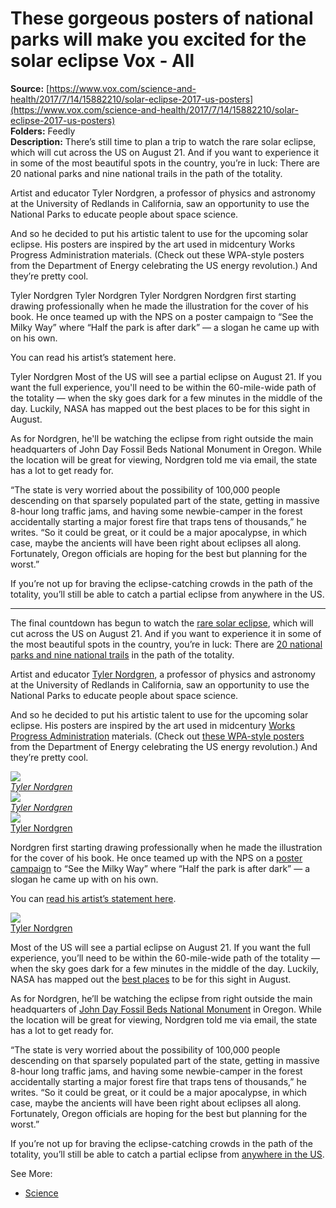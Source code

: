 # These gorgeous posters of national parks will make you excited for the solar eclipse Vox - All

**Source:** [https://www.vox.com/science-and-health/2017/7/14/15882210/solar-eclipse-2017-us-posters](https://www.vox.com/science-and-health/2017/7/14/15882210/solar-eclipse-2017-us-posters)  
**Folders:** Feedly  
**Description:** There’s still time to plan a trip to watch the rare solar eclipse, which will cut across the US on August 21. And if you want to experience it in some of the most beautiful spots in the country, you’re in luck: There are 20 national parks and nine national trails in the path of the totality.​ 

Artist and educator Tyler Nordgren, a professor of physics and astronomy at the University of Redlands in California​, saw an opportunity to use the National Parks to educate people about space science. 

And so he decided to put his artistic talent to use for the upcoming solar eclipse. His posters are inspired by the art used in midcentury Works Progress Administration materials. (Check out these WPA-style posters from the Department of Energy celebrating the US energy revolution.) And they’re pretty cool.

Tyler Nordgren
Tyler Nordgren
Tyler Nordgren
Nordgren first starting drawing professionally when he made the illustration for the cover of his book. He once teamed up with the NPS on a poster campaign to “See the Milky Way” where “Half the park is after dark” — a slogan he came up with on his own. 

You can read his artist’s statement here. 

Tyler Nordgren 
Most of the US will see a partial eclipse on August 21. If you want the full experience, you'll need to be within the 60-mile-wide path of the totality — when the sky goes dark for a few minutes in the middle of the day. Luckily, NASA has mapped out the best places to be for this sight in August.

As for Nordgren, he'll be watching the eclipse from right outside the main headquarters of John Day Fossil Beds National Monument in Oregon. While the location will be great for viewing, Nordgren told me via email, the state has a lot to get ready for. 

“The state is very worried about the possibility of 100,000 people descending on that sparsely populated part of the state, getting in massive 8-hour long traffic jams, and having some newbie-camper in the forest accidentally starting a major forest fire that traps tens of thousands,” he writes. “So it could be great, or it could be a major apocalypse, in which case, maybe the ancients will have been right about eclipses all along. Fortunately, Oregon officials are hoping for the best but planning for the worst.”

If you’re not up for braving the eclipse-catching crowds in the path of the totality, you’ll still be able to catch a partial eclipse from anywhere in the US. 

---

<div><div><p>The final countdown has begun to watch the <a href="https://www.vox.com/science-and-health/2017/6/15/15804336/2017-solar-eclipse-map-united-states-nasa">rare solar eclipse</a>, which will cut across the US on August 21. And if you want to experience it in some of the most beautiful spots in the country, you’re in luck: There are <a href="https://www.nps.gov/subjects/naturalphenomena/parksinpath.htm">20 national parks and nine national trails</a> in the path of the totality.​</p></div><div><p>Artist and educator <a href="http://www.tylernordgren.com/biography/">Tyler Nordgren</a>, a professor of physics and astronomy at the University of Redlands in California​, saw an opportunity to use the National Parks to educate people about space science.</p></div><div><p>And so he decided to put his artistic talent to use for the upcoming solar eclipse. His posters are inspired by the art used in midcentury <a href="http://www.wikiwand.com/en/Works_Progress_Administration">Works Progress Administration</a> materials. (Check out <a href="https://www.vox.com/2016/2/24/11107908/department-of-energy-posters">these WPA-style posters</a> from the Department of Energy celebrating the US energy revolution.) And they’re pretty cool.</p></div><div><div><div><div><div><div><a href="https://platform.vox.com/wp-content/uploads/sites/2/chorus/uploads/chorus_asset/file/8762257/NPS2017hires.jpg?quality=90&amp;strip=all&amp;crop=0,0,100,100"><img src="https://platform.vox.com/wp-content/uploads/sites/2/chorus/uploads/chorus_asset/file/8762257/NPS2017hires.jpg?quality=90&amp;strip=all&amp;crop=0%2C0%2C100%2C100&amp;w=1080"></a></div></div></div><div><cite><a href="http://www.tylernordgren.com/2017-great-american-eclipse/">Tyler Nordgren</a></cite></div></div></div></div><div><div><div><div><div><div><a href="https://platform.vox.com/wp-content/uploads/sites/2/chorus/uploads/chorus_asset/file/8762271/ManhattanProj2017hires.jpg?quality=90&amp;strip=all&amp;crop=0,0,100,100"><img src="https://platform.vox.com/wp-content/uploads/sites/2/chorus/uploads/chorus_asset/file/8762271/ManhattanProj2017hires.jpg?quality=90&amp;strip=all&amp;crop=0%2C0%2C100%2C100&amp;w=1080"></a></div></div></div><div><cite><a href="http://www.tylernordgren.com/2017-great-american-eclipse/">Tyler Nordgren</a></cite></div></div></div></div><div><div><div><div><div><div><a href="https://platform.vox.com/wp-content/uploads/sites/2/chorus/uploads/chorus_asset/file/8762281/Smokies2017hires.jpg?quality=90&amp;strip=all&amp;crop=0,0,100,100"><img src="https://platform.vox.com/wp-content/uploads/sites/2/chorus/uploads/chorus_asset/file/8762281/Smokies2017hires.jpg?quality=90&amp;strip=all&amp;crop=0%2C0%2C100%2C100&amp;w=1080"></a></div></div></div><div><figcaption><a href="http://www.tylernordgren.com/2017-great-american-eclipse/">Tyler Nordgren</a></figcaption></div></div></div></div><div><p>Nordgren first starting drawing professionally when he made the illustration for the cover of his book. He once teamed up with the NPS on a <a href="http://www.tylernordgren.com/milky-way-posters/">poster campaign</a> to “See the Milky Way” where “Half the park is after dark” — a slogan he came up with on his own.</p></div><div><p>You can <a href="http://www.tylernordgren.com/artist-statement/">read his artist’s statement here</a>.</p></div><div><div><div><div><div><div><a href="https://platform.vox.com/wp-content/uploads/sites/2/chorus/uploads/chorus_asset/file/8762289/JohnDay2017hires.jpg?quality=90&amp;strip=all&amp;crop=0,0,100,100"><img src="https://platform.vox.com/wp-content/uploads/sites/2/chorus/uploads/chorus_asset/file/8762289/JohnDay2017hires.jpg?quality=90&amp;strip=all&amp;crop=0%2C0%2C100%2C100&amp;w=1080"></a></div></div></div><div><figcaption><a href="http://www.tylernordgren.com/2017-great-american-eclipse/">Tyler Nordgren </a></figcaption></div></div></div></div><div><p>Most of the US will see a partial eclipse on August 21. If you want the full experience, you’ll need to be within the 60-mile-wide path of the totality — when the sky goes dark for a few minutes in the middle of the day. Luckily, NASA has mapped out the <a href="https://www.vox.com/science-and-health/2017/6/15/15804336/2017-solar-eclipse-map-united-states-nasa">best places</a> to be for this sight in August.</p></div><div><p>As for Nordgren, he’ll be watching the eclipse from right outside the main headquarters of <a href="https://www.nps.gov/joda/index.htm">John Day Fossil Beds National Monument</a> in Oregon. While the location will be great for viewing, Nordgren told me via email, the state has a lot to get ready for.</p></div><div><p>“The state is very worried about the possibility of 100,000 people descending on that sparsely populated part of the state, getting in massive 8-hour long traffic jams, and having some newbie-camper in the forest accidentally starting a major forest fire that traps tens of thousands,” he writes. “So it could be great, or it could be a major apocalypse, in which case, maybe the ancients will have been right about eclipses all along. Fortunately, Oregon officials are hoping for the best but planning for the worst.”</p></div><div><p>If you’re not up for braving the eclipse-catching crowds in the path of the totality, you’ll still be able to catch a partial eclipse from <a href="https://eclipse2017.nasa.gov/">anywhere in the US</a>.</p></div><div><span>See More:<span> </span></span><ul><li><a href="https://www.vox.com/science">Science</a></li></ul></div></div>